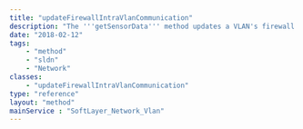 ```yaml
---
title: "updateFirewallIntraVlanCommunication"
description: "The '''getSensorData''' method updates a VLAN's firewall to allow or disallow intra-VLAN communication. "
date: "2018-02-12"
tags:
    - "method"
    - "sldn"
    - "Network"
classes:
    - "updateFirewallIntraVlanCommunication"
type: "reference"
layout: "method"
mainService : "SoftLayer_Network_Vlan"
---
```

